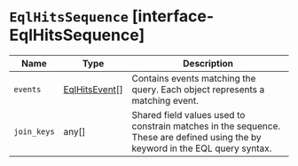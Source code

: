 # `EqlHitsSequence` [interface-EqlHitsSequence]

| Name | Type | Description |
| - | - | - |
| `events` | [EqlHitsEvent](./EqlHitsEvent.md)<TEvent>[] | Contains events matching the query. Each object represents a matching event. |
| `join_keys` | any[] | Shared field values used to constrain matches in the sequence. These are defined using the by keyword in the EQL query syntax. |
